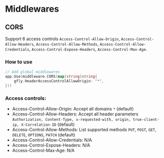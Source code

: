 # Middlewares

## CORS
Support 6 access controls `Access-Control-Allow-Origin`, `Access-Control-Allow-Headers`, `Access-Control-Allow-Methods`, `Access-Control-Allow-Credentials`, `Access-Control-Expose-Headers`, `Access-Control-Max-Age`. 

### How to use
```go
// Add global middlewares
app.Use(middleware.CORS(map[string]string{
    gfly.HeaderAccessControlAllowOrigin: "*",
}))
```
### Access controls:
- Access-Control-Allow-Origin: Accept all domains `*` (default)
- Access-Control-Allow-Headers: Accept all header parameters `Authorization, Content-Type, x-requested-with, origin, true-client-ip, X-Correlation-ID` (default)
- Access-Control-Allow-Methods: List supported methods `PUT`, `POST`, `GET`, `DELETE`, `OPTIONS`, `PATCH` (default)
- Access-Control-Allow-Credentials: N/A
- Access-Control-Expose-Headers: N/A
- Access-Control-Max-Age: N/A
